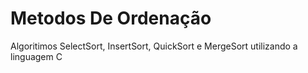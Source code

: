 # Metodos De Ordenação
 Algoritimos SelectSort, InsertSort, QuickSort e MergeSort utilizando a linguagem C
